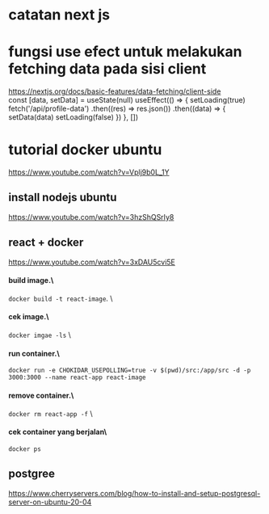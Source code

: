 # catatan next js
# fungsi use efect untuk melakukan fetching data pada sisi client <br>
 https://nextjs.org/docs/basic-features/data-fetching/client-side <br>
const [data, setData] = useState(null)
 useEffect(() => {
    setLoading(true)
    fetch('/api/profile-data')
      .then((res) => res.json())
      .then((data) => {
        setData(data)
        setLoading(false)
      })
  }, [])


# tutorial docker ubuntu
https://www.youtube.com/watch?v=Vplj9b0L_1Y
 ## install nodejs ubuntu
 https://www.youtube.com/watch?v=3hzShQSrIy8

## react + docker
https://www.youtube.com/watch?v=3xDAU5cvi5E <br>

#### build image.\
 `docker build -t react-image`. \
#### cek image.\
`docker imgae -ls` \
#### run container.\
`docker run -e CHOKIDAR_USEPOLLING=true -v $(pwd)/src:/app/src -d -p 3000:3000 --name react-app react-image`
#### remove container.\
`docker rm react-app -f` \
#### cek container yang berjalan\
`docker ps`

## postgree
https://www.cherryservers.com/blog/how-to-install-and-setup-postgresql-server-on-ubuntu-20-04
